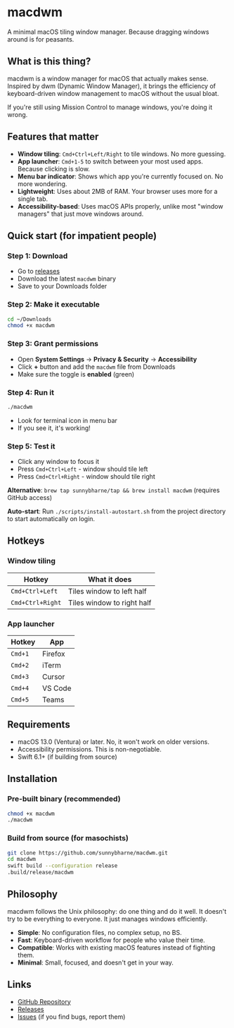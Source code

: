 # macdwm

A minimal macOS tiling window manager. Because dragging windows around is for peasants.

## What is this thing?

macdwm is a window manager for macOS that actually makes sense. Inspired by dwm (Dynamic Window Manager), it brings the efficiency of keyboard-driven window management to macOS without the usual bloat.

If you're still using Mission Control to manage windows, you're doing it wrong.

## Features that matter

- **Window tiling**: `Cmd+Ctrl+Left/Right` to tile windows. No more guessing.
- **App launcher**: `Cmd+1-5` to switch between your most used apps. Because clicking is slow.
- **Menu bar indicator**: Shows which app you're currently focused on. No more wondering.
- **Lightweight**: Uses about 2MB of RAM. Your browser uses more for a single tab.
- **Accessibility-based**: Uses macOS APIs properly, unlike most "window managers" that just move windows around.

## Quick start (for impatient people)

### Step 1: Download
- Go to [releases](https://github.com/sunnybharne/macdwm/releases)
- Download the latest `macdwm` binary
- Save to your Downloads folder

### Step 2: Make it executable
```bash
cd ~/Downloads
chmod +x macdwm
```

### Step 3: Grant permissions
- Open **System Settings** → **Privacy & Security** → **Accessibility**
- Click **+** button and add the `macdwm` file from Downloads
- Make sure the toggle is **enabled** (green)

### Step 4: Run it
```bash
./macdwm
```
- Look for terminal icon in menu bar
- If you see it, it's working!

### Step 5: Test it
- Click any window to focus it
- Press `Cmd+Ctrl+Left` - window should tile left
- Press `Cmd+Ctrl+Right` - window should tile right

**Alternative**: `brew tap sunnybharne/tap && brew install macdwm` (requires GitHub access)

**Auto-start**: Run `./scripts/install-autostart.sh` from the project directory to start automatically on login.

## Hotkeys

### Window tiling
| Hotkey | What it does |
|--------|--------------|
| `Cmd+Ctrl+Left` | Tiles window to left half |
| `Cmd+Ctrl+Right` | Tiles window to right half |

### App launcher
| Hotkey | App |
|--------|-----|
| `Cmd+1` | Firefox |
| `Cmd+2` | iTerm |
| `Cmd+3` | Cursor |
| `Cmd+4` | VS Code |
| `Cmd+5` | Teams |

## Requirements

- macOS 13.0 (Ventura) or later. No, it won't work on older versions.
- Accessibility permissions. This is non-negotiable.
- Swift 6.1+ (if building from source)

## Installation

### Pre-built binary (recommended)
```bash
chmod +x macdwm
./macdwm
```

### Build from source (for masochists)
```bash
git clone https://github.com/sunnybharne/macdwm.git
cd macdwm
swift build --configuration release
.build/release/macdwm
```

## Philosophy

macdwm follows the Unix philosophy: do one thing and do it well. It doesn't try to be everything to everyone. It just manages windows efficiently.

- **Simple**: No configuration files, no complex setup, no BS.
- **Fast**: Keyboard-driven workflow for people who value their time.
- **Compatible**: Works with existing macOS features instead of fighting them.
- **Minimal**: Small, focused, and doesn't get in your way.

## Links

- [GitHub Repository](https://github.com/sunnybharne/macdwm)
- [Releases](https://github.com/sunnybharne/macdwm/releases)
- [Issues](https://github.com/sunnybharne/macdwm/issues) (if you find bugs, report them)
